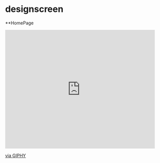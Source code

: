 # designscreen

**HomePage


<iframe src="https://giphy.com/embed/3JQr5IbUltsZidzcb7" width="480" height="382" frameBorder="0" class="giphy-embed" allowFullScreen></iframe><p><a href="https://giphy.com/gifs/3JQr5IbUltsZidzcb7">via GIPHY</a></p>
